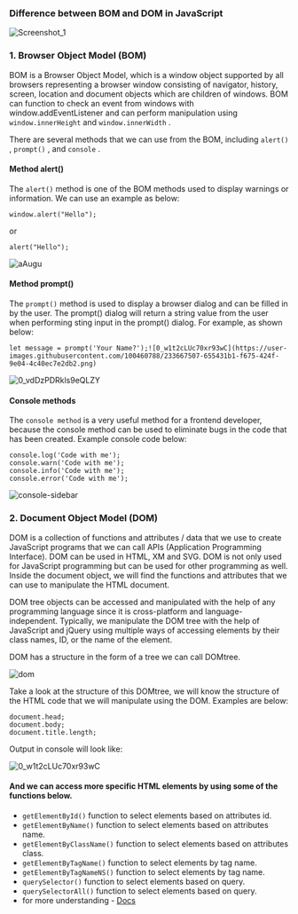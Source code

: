 ### Difference between BOM and DOM in JavaScript

![Screenshot_1](https://user-images.githubusercontent.com/100460788/233662372-0e25db06-fdf6-4ec1-9c2d-ca44fd382269.png)

### 1. Browser Object Model (BOM)
BOM is a Browser Object Model, which is a window object supported by all browsers representing a browser window consisting of navigator, history, screen, location and document objects which are children of windows. BOM can function to check an event from windows with window.addEventListener and can perform manipulation using `window.innerHeight` and `window.innerWidth` .

There are several methods that we can use from the BOM, including `alert()` , `prompt()` , and `console` .


#### Method alert()

The `alert()` method is one of the BOM methods used to display warnings or information. We can use an example as below:
```
window.alert("Hello");
```

or

```
alert("Hello");
```
![aAugu](https://user-images.githubusercontent.com/100460788/233665060-8e98e70b-6cbe-477c-8379-688871f76230.png)


#### Method prompt()

The `prompt()` method is used to display a browser dialog and can be filled in by the user. The prompt() dialog will return a string value from the user when performing sting input in the prompt() dialog. For example, as shown below:
```
let message = prompt('Your Name?');![0_w1t2cLUc70xr93wC](https://user-images.githubusercontent.com/100460788/233667507-655431b1-f675-424f-9e04-4c40ec7e2db2.png)

```
![0_vdDzPDRkls9eQLZY](https://user-images.githubusercontent.com/100460788/233665460-925d318f-8628-4f08-902c-f6dcacd5265c.png)

#### Console methods

The `console method` is a very useful method for a frontend developer, because the console method can be used to eliminate bugs in the code that has been created. Example console code below:

```
console.log('Code with me');
console.warn('Code with me');
console.info('Code with me');
console.error('Code with me');
```
![console-sidebar](https://user-images.githubusercontent.com/100460788/233666355-e7050424-3a2e-44f3-9386-1a6527e8e98f.png)


### 2. Document Object Model (DOM)

DOM is a collection of functions and attributes / data that we use to create JavaScript programs that we can call APIs (Application Programming Interface). DOM can be used in HTML, XM and SVG. DOM is not only used for JavaScript programming but can be used for other programming as well.
Inside the document object, we will find the functions and attributes that we can use to manipulate the HTML document.

DOM tree objects can be accessed and manipulated with the help of any programming language since it is cross-platform and language-independent. Typically, we manipulate the DOM tree with the help of JavaScript and jQuery using multiple ways of accessing elements by their class names, ID, or the name of the element.

DOM has a structure in the form of a tree we can call DOMtree.

![dom](https://user-images.githubusercontent.com/100460788/233667146-15e2efc5-20c4-48f9-9cc8-cf947c3bab5a.png)

Take a look at the structure of this DOMtree, we will know the structure of the HTML code that we will manipulate using the DOM. Examples are below:
```
document.head;
document.body;
document.title.length;
```
Output in console will look like:

![0_w1t2cLUc70xr93wC](https://user-images.githubusercontent.com/100460788/233667576-763a42c0-7222-48ad-a021-73fc546bfd26.png)

#### And we can access more specific HTML elements by using some of the functions below.

- `getElementById()` function to select elements based on attributes id.
- `getElementByName()` function to select elements based on attributes name.
- `getElementByClassName()` function to select elements based on attributes class.
- `getElementByTagName()` function to select elements by tag name.
- `getElementByTagNameNS()` function to select elements by tag name.
- `querySelector()` function to select elements based on query.
- `querySelectorAll()` function to select elements based on query.
- for more understanding - [Docs](https://www.dotnettricks.com/learn/javascript/dom-bom)
